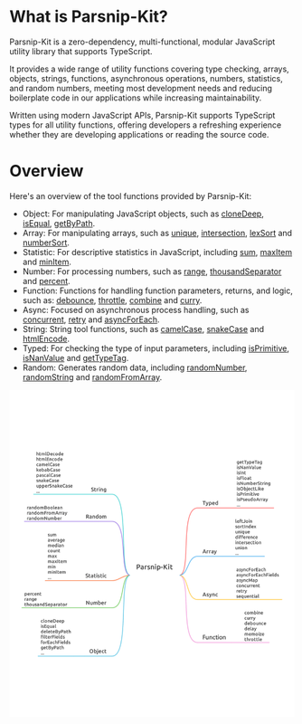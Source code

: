 # What is Parsnip-Kit?

Parsnip-Kit is a zero-dependency, multi-functional, modular JavaScript utility library that supports TypeScript.

It provides a wide range of utility functions covering type checking, arrays, objects, strings, functions, asynchronous operations, numbers, statistics, and random numbers, meeting most development needs and reducing boilerplate code in our applications while increasing maintainability.

Written using modern JavaScript APIs, Parsnip-Kit supports TypeScript types for all utility functions, offering developers a refreshing experience whether they are developing applications or reading the source code.

# Overview

Here's an overview of the tool functions provided by Parsnip-Kit:
- Object: For manipulating JavaScript objects, such as [cloneDeep](../object/cloneDeep), [isEqual](../object/isEqual), [getByPath](../object/getByPath).
- Array: For manipulating arrays, such as [unique](../array/unique), [intersection](../array/intersection), [lexSort](../array/lexSort) and [numberSort](../array/numberSort).
- Statistic: For descriptive statistics in JavaScript, including [sum](../statistic/sum), [maxItem](../statistic/maxItem) and [minItem](../statistic/minItem).
- Number: For processing numbers, such as [range](../number/range), [thousandSeparator](../number/thousandSeparator) and [percent](../number/percent).
- Function: Functions for handling function parameters, returns, and logic, such as: [debounce](../function/debounce), [throttle](../function/throttle), [combine](../function/combine) and [curry](../function/curry).
- Async: Focused on asynchronous process handling, such as [concurrent](../async/concurrent), [retry](../async/retry) and [asyncForEach](../async/asyncForEach).
- String: String tool functions, such as [camelCase](../string/camelCase), [snakeCase](../string/snakeCase) and [htmlEncode](../string/htmlEncode).
- Typed: For checking the type of input parameters, including [isPrimitive](../typed/isPrimitive), [isNanValue](../typed/isNanValue) and [getTypeTag](../typed/getTypeTag).
- Random: Generates random data, including [randomNumber](../random/randomNumber), [randomString](../random/randomString) and [randomFromArray](../random/randomFromArray).

![](../../overview.svg)
